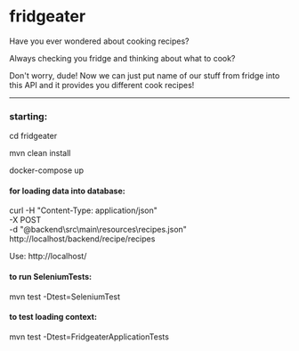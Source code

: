 # fridgeater

Have you ever wondered about cooking recipes?

Always checking you fridge and thinking about what to cook?

Don't worry, dude! Now we can just put name of our stuff from fridge into this API and it provides you different cook recipes!

---

### starting:

cd fridgeater

mvn clean install

docker-compose up

#### for loading data into database:

curl -H "Content-Type: application/json" \
  -X POST \
  -d "@backend\src\main\resources\recipes.json" \
  http://localhost/backend/recipe/recipes
  
  
Use:
http://localhost/

#### to run SeleniumTests:

mvn test -Dtest=SeleniumTest

#### to test loading context:

mvn test -Dtest=FridgeaterApplicationTests